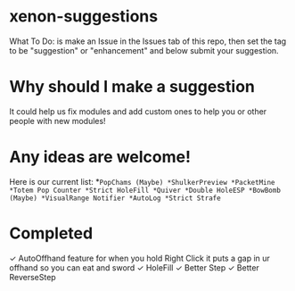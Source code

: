 # xenon-suggestions
What To Do: is make an Issue in the Issues tab of this repo, then set the tag to be "suggestion" or "enhancement" and below submit your suggestion.

# Why should I make a suggestion

It could help us fix modules and add custom ones to help you or other people with new modules!

# Any ideas are welcome!

Here is our current list: 
*`PopChams (Maybe)
*ShulkerPreview
*PacketMine
*Totem Pop Counter
*Strict HoleFill
*Quiver
*Double HoleESP
*BowBomb (Maybe)
*VisualRange Notifier
*AutoLog
*Strict Strafe
`

# Completed

✓ AutoOffhand feature for when you hold Right Click it puts a gap in ur offhand so you can eat and sword
✓ HoleFill
✓ Better Step
✓ Better ReverseStep
